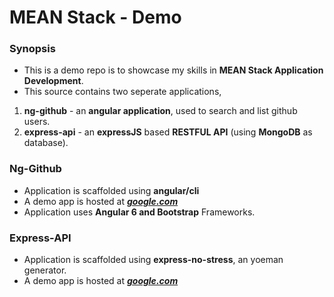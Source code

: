 # MEAN Stack - Demo

### Synopsis

* This is a demo repo is to showcase my skills in __MEAN Stack Application Development__.
* This source contains two seperate applications,
1. __ng-github__ - an __angular application__, used to search and list github users.
2. __express-api__ - an __expressJS__ based __RESTFUL API__ (using __MongoDB__ as database).

### Ng-Github
* Application is scaffolded using __angular/cli__ 
* A demo app is hosted at _**[google.com](google.com)**_
* Application uses __Angular 6 and Bootstrap__ Frameworks.

### Express-API
* Application is scaffolded using __express-no-stress__, an yoeman generator.
* A demo app is hosted at _**[google.com](google.com)**_